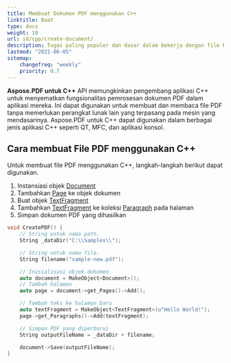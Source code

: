 ```yaml
---
title: Membuat Dokumen PDF menggunakan C++
linktitle: Buat
type: docs
weight: 10
url: id/cpp/create-document/
description: Tugas paling populer dan dasar dalam bekerja dengan file PDF adalah membuat dokumen dari awal. Gunakan pustaka Aspose.PDF untuk C++.
lastmod: "2021-06-05"
sitemap:
    changefreq: "weekly"
    priority: 0.7
---
```


**Aspose.PDF untuk C++** API memungkinkan pengembang aplikasi C++ untuk menyematkan fungsionalitas pemrosesan dokumen PDF dalam aplikasi mereka. Ini dapat digunakan untuk membuat dan membaca file PDF tanpa memerlukan perangkat lunak lain yang terpasang pada mesin yang mendasarinya. Aspose.PDF untuk C++ dapat digunakan dalam berbagai jenis aplikasi C++ seperti QT, MFC, dan aplikasi konsol.

## Cara membuat File PDF menggunakan C++

Untuk membuat file PDF menggunakan C++, langkah-langkah berikut dapat digunakan.

1. Instansiasi objek [Document](https://reference.aspose.com/pdf/cpp/class/aspose.pdf.document)
1. Tambahkan [Page](https://reference.aspose.com/pdf/cpp/class/aspose.pdf.page/) ke objek dokumen
1. Buat objek [TextFragment](https://reference.aspose.com/pdf/cpp/class/aspose.pdf.te_x_fragment/)
1. Tambahkan [TextFragment](https://reference.aspose.com/pdf/cpp/class/aspose.pdf.te_x_fragment/) ke koleksi [Paragraph](https://reference.aspose.com/pdf/cpp/class/aspose.pdf.paragraphs/) pada halaman
1. Simpan dokumen PDF yang dihasilkan

```cpp
void CreatePDF() {
    // String untuk nama path.
    String _dataDir("C:\\Samples\\");

    // String untuk nama file.
    String filename("sample-new.pdf");

    // Inisialisasi objek dokumen
    auto document = MakeObject<Document>();
    // Tambah halaman
    auto page = document->get_Pages()->Add();

    // Tambah teks ke halaman baru
    auto textFragment = MakeObject<TextFragment>(u"Hello World!");
    page->get_Paragraphs()->Add(textFragment);

    // Simpan PDF yang diperbarui
    String outputFileName = _dataDir + filename;

    document->Save(outputFileName);
}
```